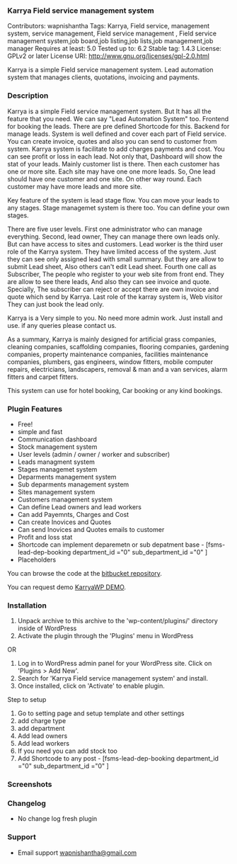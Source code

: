 ### Karrya Field service management system ###

Contributors: wapnishantha
Tags: Karrya, Field service, management system, service management, Field service management , Field service management system,job board,job listing,job lists,job management,job manager
Requires at least: 5.0 
Tested up to: 6.2
Stable tag: 1.4.3 
License: GPLv2 or later License URI: http://www.gnu.org/licenses/gpl-2.0.html


Karrya is a simple Field service management system. Lead automation system that manages clients, quotations, invoicing and payments.

### Description ###

Karrya is a simple Field service management system. But It has all the feature that you need. We can say "Lead Automation System" too. Frontend for booking the leads. There are pre defined Shortcode for this. Backend for manage leads. System is well defined and cover each part of Field service. You can create invoice, quotes and also you can send to customer from system. Karrya system is facilitate to  add charges payments and cost. You can see profit or loss in each lead. Not only that, Dashboard will show the stat of your leads. Mainly customer list is there. Then each customer has one or more site. Each site may have one one more leads. So, One lead should have one customer and one site. On other way round. Each customer may have more leads and more site. 

Key feature of the system is lead stage flow. You can move your leads to any stages. Stage managemet system is there too. You can define your own stages. 

There are five user levels. First one administrator who can manage everything. Second, lead owner, They can manage there own leads only. But can have access to sites and customers. Lead worker is the third user role of the Karrya system. They have limited access of the system. Just they can see only assigned lead with small summary. But they are allow to submit Lead sheet, Also others can't edit Lead sheet. Fourth one call as Subscriber, The people who register to your web site from front end. They are allow to see there leads, And also they can see invoice and quote. Specially, The subscriber can reject or accept there are own invoice and quote which send by Karrya. Last role of the karray system is, Web visitor They can just book the lead only.

Karrya is a  Very simple to you. No need more admin work. Just install and use. if any queries please contact us.

As a summary,
Karrya is mainly designed for artificial grass companies, cleaning companies, scaffolding companies, flooring companies, gardening companies, property maintenance companies, facilities maintenance companies, plumbers, gas engineers, window fitters, mobile computer repairs, electricians, landscapers, removal & man and a van services, alarm fitters and carpet fitters.

This system can use for hotel booking, Car booking or any kind bookings.

### Plugin Features ###

* Free!
* simple and fast
* Communication dashboard
* Stock management system
* User levels (admin / owner / worker and subscriber)
* Leads managment system
* Stages managemet system
* Deparments management system
* Sub deparments management system
* Sites management system
* Customers management system
* Can define Lead owners and lead workers
* Can add Payemnts, Charges and Cost
* Can create Inovices and Quotes
* Can send Inovices and Quotes emails to customer 
* Profit and loss stat
* Shortcode can implement deparemetn or sub depatment base - [fsms-lead-dep-booking department_id ="0" sub_department_id ="0" ]
* Placeholders


You can browse the code at the [bitbucket repository](https://bitbucket.org/wapnishantha/karrya).

You can request demo [KarryaWP DEMO](https://karryawp.enuyanu.com/contact/).

### Installation ###

1. Unpack archive to this archive to the 'wp-content/plugins/' directory inside of WordPress
2. Activate the plugin through the 'Plugins' menu in WordPress

OR

1. Log in to WordPress admin panel for your WordPress site. Click on 'Plugins > Add New'.
2. Search for 'Karrya Field service management system' and install.
3. Once installed, click on 'Activate' to enable plugin.

Step to setup
1. Go to setting page and setup template and other settings
2. add charge type
3. add department
4. Add lead owners 
5. Add lead workers
6. If you need you can add stock too
7. Add Shortcode to any post - [fsms-lead-dep-booking department_id ="0" sub_department_id ="0" ]

### Screenshots ###

 

### Changelog ###

* No change log fresh plugin

### Support ###

* Email support wapnishantha@gmail.com
 
